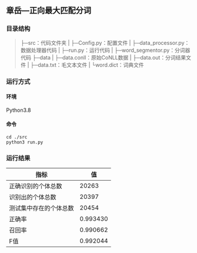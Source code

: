 ## 章岳—正向最大匹配分词

### 目录结构

> ├─src：代码文件夹
> |  ├─Config.py：配置文件
> |  ├─data_processor.py：数据处理器代码
> |  ├─run.py：运行代码
> |  ├─word_segmentor.py：分词器代码
> ├─data
> |  ├─data.conll：原始CoNLL数据
> |  ├─data.out：分词结果文件
> |  ├─data.txt：毛文本文件
> |  └word.dict：词典文件

### 运行方式

#### 环境

Python3.8

#### 命令

```shell
cd ./src
python3 run.py
```

### 运行结果

| 指标                   | 值       |
| ---------------------- | -------- |
| 正确识别的个体总数     | 20263    |
| 识别出的个体总数       | 20397    |
| 测试集中存在的个体总数 | 20454    |
| 正确率                 | 0.993430 |
| 召回率                 | 0.990662 |
| F值                    | 0.992044 |



